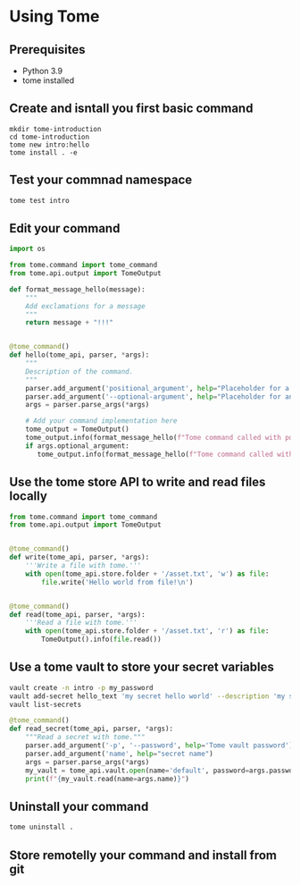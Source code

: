 # Using Tome

## Prerequisites

- Python 3.9
- tome installed

## Create and isntall you first basic command

```
mkdir tome-introduction
cd tome-introduction
tome new intro:hello
tome install . -e
```

## Test your commnad namespace

```sh
tome test intro
```

## Edit your command

```py
import os

from tome.command import tome_command
from tome.api.output import TomeOutput

def format_message_hello(message):
    """
    Add exclamations for a message
    """
    return message + "!!!"


@tome_command()
def hello(tome_api, parser, *args):
    """
    Description of the command.
    """
    parser.add_argument('positional_argument', help="Placeholder for a positional argument")
    parser.add_argument('--optional-argument', help="Placeholder for an optional argument")
    args = parser.parse_args(*args)

    # Add your command implementation here
    tome_output = TomeOutput()
    tome_output.info(format_message_hello(f"Tome command called with positional argument: {args.positional_argument}"))
    if args.optional_argument:
       tome_output.info(format_message_hello(f"Tome command called with optional argument: {args.optional_argument}"))
```

## Use the tome store API to write and read files locally

```py
from tome.command import tome_command
from tome.api.output import TomeOutput


@tome_command()
def write(tome_api, parser, *args):
    '''Write a file with tome.'''
    with open(tome_api.store.folder + '/asset.txt', 'w') as file:
        file.write('Hello world from file!\n')


@tome_command()
def read(tome_api, parser, *args):
    '''Read a file with tome.'''
    with open(tome_api.store.folder + '/asset.txt', 'r') as file:
        TomeOutput().info(file.read())
```

## Use a tome vault to store your secret variables

```sh
vault create -n intro -p my_password
vault add-secret hello_text 'my secret hello world' --description 'my secret hello text' -nv intro -p my_password
vault list-secrets
```

```py
@tome_command()
def read_secret(tome_api, parser, *args):
    """Read a secret with tome."""
    parser.add_argument('-p', '--password', help='Tome vault password')
    parser.add_argument('name', help="secret name")
    args = parser.parse_args(*args)
    my_vault = tome_api.vault.open(name='default', password=args.password)
    print(f"{my_vault.read(name=args.name)}")
```

## Uninstall your command

```sh
tome uninstall .
```

## Store remotelly your command and install from git
